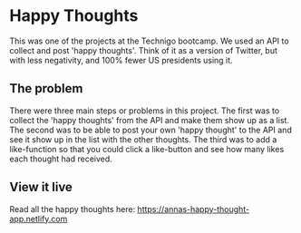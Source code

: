 # Happy Thoughts

This was one of the projects at the Technigo bootcamp. We used an API to collect and post 'happy thoughts'. Think of it as a version of Twitter, but with less negativity, and 100% fewer US presidents using it. 

## The problem

There were three main steps or problems in this project. The first was to collect the 'happy thoughts' from the API and make them show up as a list. The second was to be able to post your own 'happy thought' to the API and see it show up in the list with the other thoughts. The third was to add a like-function so that you could click a like-button and see how many likes each thought had received. 

## View it live

Read all the happy thoughts here: https://annas-happy-thought-app.netlify.com
